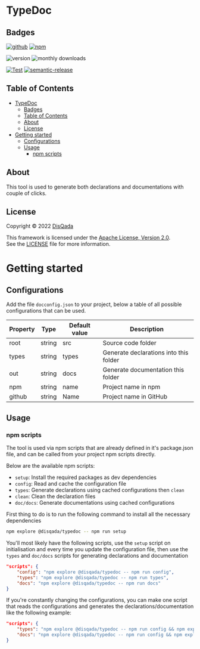 # TypeDoc

## Badges

[![github](https://img.shields.io/badge/DisQada/TypeDoc-000000?logo=github&logoColor=white)](https://www.github.com/DisQada/TypeDoc)
[![npm](https://img.shields.io/badge/@disqada/typedoc-CB3837?logo=npm&logoColor=white)](https://www.npmjs.com/package/@disqada/typedoc)

![version](https://img.shields.io/npm/v/@disqada/typedoc.svg?label=latest&logo=npm)
![monthly downloads](https://img.shields.io/npm/dm/@disqada/typedoc.svg?logo=npm)

[![Test](https://github.com/DisQada/TypeDoc/actions/workflows/test.yml/badge.svg)](https://github.com/DisQada/TypeDoc/actions/workflows/test.yml)
[![semantic-release](https://img.shields.io/badge/%20%20%F0%9F%93%A6%F0%9F%9A%80-semantic--release-e10079.svg?logo=semantic-release)](https://github.com/semantic-release/semantic-release)

## Table of Contents

- [TypeDoc](#typedoc)
  - [Badges](#badges)
  - [Table of Contents](#table-of-contents)
  - [About](#about)
  - [License](#license)
- [Getting started](#getting-started)
  - [Configurations](#configurations)
  - [Usage](#usage)
    - [npm scripts](#npm-scripts)

## About

This tool is used to generate both declarations and documentations with couple of clicks.

## License

Copyright &copy; 2022 [DisQada](https://github.com/DisQada)

This framework is licensed under the [Apache License, Version 2.0](https://www.apache.org/licenses/LICENSE-2.0).  
See the [LICENSE](LICENSE.txt) file for more information.

# Getting started

## Configurations

Add the file `docconfig.json` to your project, below a table of all possible configurations that can be used.

| Property | Type   | Default value | Description                            |
| -------- | ------ | ------------- | -------------------------------------- |
| root     | string | src           | Source code folder                     |
| types    | string | types         | Generate declarations into this folder |
| out      | string | docs          | Generate documentation this folder     |
| npm      | string | name          | Project name in npm                    |
| github   | string | Name          | Project name in GitHub                 |

## Usage

### npm scripts

The tool is used via npm scripts that are already defined in it's package.json file, and can be called from your project npm scripts directly.

Below are the available npm scripts:

- `setup`: Install the required packages as dev dependencies
- `config`: Read and cache the configuration file
- `types`: Generate declarations using cached configurations then `clean`
- `clean`: Clean the declaration files
- `doc/docs`: Generate documentations using cached configurations

First thing to do is to run the following command to install all the necessary dependencies

```bash
npm explore @disqada/typedoc -- npm run setup
```

You'll most likely have the following scripts, use the `setup` script on initialisation and every time you update the configuration file, then use the `types` and `doc/docs` scripts for generating declarations and documentation

```json
"scripts": {
    "config": "npm explore @disqada/typedoc -- npm run config",
    "types": "npm explore @disqada/typedoc -- npm run types",
    "docs": "npm explore @disqada/typedoc -- npm run docs"
}
```

If you're constantly changing the configurations, you can make one script that reads the configurations and generates the declarations/documentation like the following example:

```json
"scripts": {
    "types": "npm explore @disqada/typedoc -- npm run config && npm explore @disqada/typedoc -- npm run types",
    "docs": "npm explore @disqada/typedoc -- npm run config && npm explore @disqada/typedoc -- npm run docs"
}
```
